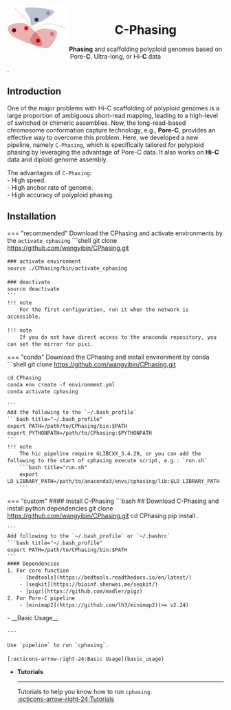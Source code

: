 <img src="logo/logo.png" alt="C-Phasing logo" width="140px" align="left" />
<h1 align="center"><b>C</b>-Phasing</h1>
<p align="center"> <b>Phasing</b> and scaffolding polyploid genomes based on Pore-<b>C</b>, Ultra-long, or Hi-<b>C</b> data</p>.

## Introduction
One of the major problems with Hi-C scaffolding of polyploid genomes is a large proportion of ambiguous short-read mapping, leading to a high-level of switched or chimeric assemblies. Now, the long-read-based chromosome conformation capture technology, e.g., **Pore-C**, provides an effective way to overcome this problem. Here, we developed a new pipeline, namely `C-Phasing`, which is specifically tailored for polyploid phasing by leveraging the advantage of Pore-C data. It also works on **Hi-C** data and diploid genome assembly.  
  
The advantages of `C-Phasing`:   
    - High speed.   
    - High anchor rate of genome.  
    - High accuracy of polyploid phasing.   

## Installation

=== "recommended" 
    Download the CPhasing and activate environments by the `activate_cphasing`
    ```shell
    git clone https://github.com/wangyibin/CPhasing.git 
    
    ### activate environment
    source ./CPhasing/bin/activate_cphasing

    ### deactivate
    source deactivate 
    ```
    !!! note
        For the first configuration, run it when the network is accessible.
    
    !!! note
        If you do not have direct access to the anaconda repository, you can set the mirror for pixi.


=== "conda"
    Download the CPhasing and install environment by conda
    ```shell
    git clone https://github.com/wangyibin/CPhasing.git

    cd CPhasing
    conda env create -f environment.yml
    conda activate cphasing

    ```
    Add the following to the `~/.bash_profile`
    ```bash title="~/.bash_profile"
    export PATH=/path/to/CPhasing/bin:$PATH
    export PYTHONPATH=/path/to/CPhasing:$PYTHONPATH
    ```
    !!! note
        The hic pipeline require GLIBCXX_3.4.29, or you can add the following to the start of cphasing execute script, e.g.: `run.sh`
        ```bash title="run.sh"
        export LD_LIBRARY_PATH=/path/to/anaconda3/envs/cphasing/lib:$LD_LIBRARY_PATH
        ```

=== "custom"
    #### Install C-Phasing
    ```bash
    ## Download C-Phasing and install python dependencies
    git clone https://github.com/wangyibin/CPhasing.git
    cd CPhasing
    pip install .

    ```
    Add following to the `~/.bash_profile` or `~/.bashrc`
    ```bash title="~/.bash_profile" 
    export PATH=/path/to/CPhasing/bin:$PATH
    ```
    #### Dependencies
    1. For core function  
        - [bedtools](https://bedtools.readthedocs.io/en/latest/)  
        - [seqkit](https://bioinf.shenwei.me/seqkit/)  
        - [pigz](https://github.com/madler/pigz)  
    2. For Pore-C pipeline  
        - [minimap2](https://github.com/lh3/minimap2)(>= v2.24)  
    


<div class="grid cards" markdown>
-  __Basic Usage__

    ---

    Use `pipeline` to run `cphasing`.  

    [:octicons-arrow-right-24:Basic Usage](basic_usage)

- __Tutorials__
    
    ---

    Tutorials to help you know how to run `cphasing`.  
    [:octicons-arrow-right-24:Tutorials](tutorials)

</div>